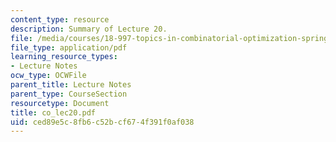 ```yaml
---
content_type: resource
description: Summary of Lecture 20.
file: /media/courses/18-997-topics-in-combinatorial-optimization-spring-2004/ced89e5c8fb6c52bcf674f391f0af038_co_lec20.pdf
file_type: application/pdf
learning_resource_types:
- Lecture Notes
ocw_type: OCWFile
parent_title: Lecture Notes
parent_type: CourseSection
resourcetype: Document
title: co_lec20.pdf
uid: ced89e5c-8fb6-c52b-cf67-4f391f0af038
---
```

